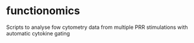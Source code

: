 # functionomics
Scripts to analyse fow cytometry data from multiple PRR stimulations with automatic cytokine gating 
